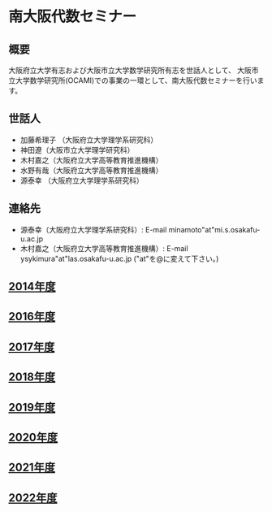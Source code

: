 # 南大阪代数セミナー

## 概要
大阪府立大学有志および大阪市立大学数学研究所有志を世話人として、
大阪市立大学数学研究所(OCAMI)での事業の一環として、南大阪代数セミナーを行います。

## 世話人
- 加藤希理子 （大阪府立大学理学系研究科）
- 神田遼（大阪市立大学理学研究科）
- 木村嘉之（大阪府立大学高等教育推進機構）
- 水野有哉（大阪府立大学高等教育推進機構）
- 源泰幸 （大阪府立大学理学系研究科）

## 連絡先
- 源泰幸（大阪府立大学理学系研究科）: E-mail minamoto"at"mi.s.osakafu-u.ac.jp
- 木村嘉之（大阪府立大学高等教育推進機構）: E-mail ysykimura"at"las.osakafu-u.ac.jp
("at"を@に変えて下さい。)

## [2014年度](2014/index.md)
## [2016年度](2016/index.md)
## [2017年度](2017/index.md)
## [2018年度](2018/index.md)
## [2019年度](2019/index.md)
## [2020年度](2020/index.md)
## [2021年度](2021/index.md)
## [2022年度](2022/index.md)